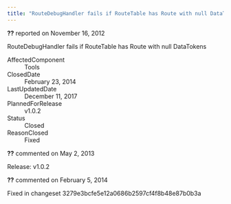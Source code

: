 ```yaml
---
title: "RouteDebugHandler fails if RouteTable has Route with null DataTokens #1148"
---
```

<div class="issue-report"><div class="issue-header"><b>??</b> reported on <time datetime="2012-11-16T07:15:24.267-08:00" title="2012-11-16T07:15:24.267-08:00">November 16, 2012</time></div><div class="issue-message" markdown="1">

RouteDebugHandler fails if RouteTable has Route with null DataTokens

</div><div class="issue-footer"><dl><dt>AffectedComponent</dt><dd>Tools</dd><dt>ClosedDate</dt><dd><time datetime="2014-02-23T18:55:24.993-08:00" title="2014-02-23T18:55:24.993-08:00">February 23, 2014</time></dd><dt>LastUpdatedDate</dt><dd><time datetime="2017-12-11T02:15:56.247-08:00" title="2017-12-11T02:15:56.247-08:00">December 11, 2017</time></dd><dt>PlannedForRelease</dt><dd>v1.0.2</dd><dt>Status</dt><dd>Closed</dd><dt>ReasonClosed</dt><dd>Fixed</dd></dl></div></div><div id="comment-99154" class="issue-comment"><div class="issue-header"><b>??</b> commented on <time datetime="2013-05-02T09:00:59.973-07:00" title="2013-05-02T09:00:59.973-07:00">May 2, 2013</time></div><div class="issue-message" markdown="1">

Release: v1.0.2

</div></div><div id="comment-132724" class="issue-comment"><div class="issue-header"><b>??</b> commented on <time datetime="2014-02-05T11:42:29.433-08:00" title="2014-02-05T11:42:29.433-08:00">February 5, 2014</time></div><div class="issue-message" markdown="1">

Fixed in changeset 3279e3bcfe5e12a0686b2597cf4f8b48e87b0b3a

</div></div>